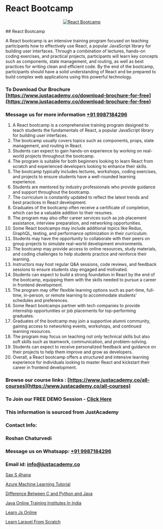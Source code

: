 # React Bootcamp

<p align="center">
  <a href="https://justacademy.co/course-detail/react-js-training">
    <img src="https://justacademy.co/storage2/course_image/1676636938_course_image.webp" alt="React Bootcamp">
  </a>
</p>
## React Bootcamp

A React bootcamp is an intensive training program focused on teaching participants how to effectively use React, a popular JavaScript library for building user interfaces. Through a combination of lectures, hands-on coding exercises, and practical projects, participants will learn key concepts such as components, state management, and routing, as well as best practices for writing clean and efficient code. By the end of the bootcamp, participants should have a solid understanding of React and be prepared to build complex web applications using this powerful technology.
### To Download Our Brochure [https://www.justacademy.co/download-brochure-for-free](https://www.justacademy.co/download-brochure-for-free)
### Message us for more information [+91 9987184296](https://api.whatsapp.com/send?phone=919987184296)
1) A React bootcamp is a comprehensive training program designed to teach students the fundamentals of React, a popular JavaScript library for building user interfaces.
2) The bootcamp usually covers topics such as components, props, state management, and routing in React.
3) Students can expect to gain hands-on experience by working on real-world projects throughout the bootcamp.
4) The program is suitable for both beginners looking to learn React from scratch and experienced developers looking to enhance their skills.
5) The bootcamp typically includes lectures, workshops, coding exercises, and projects to ensure students have a well-rounded learning experience.
6) Students are mentored by industry professionals who provide guidance and support throughout the bootcamp.
7) The curriculum is constantly updated to reflect the latest trends and best practices in React development.
8) Graduates of the bootcamp often receive a certificate of completion, which can be a valuable addition to their resumes.
9) The program may also offer career services such as job placement assistance, interview preparation, and networking opportunities.
10) Some React bootcamps may include additional topics like Redux, GraphQL, testing, and performance optimization in their curriculum.
11) Students may have the opportunity to collaborate with their peers on group projects to simulate real-world development environments.
12) The bootcamp may provide access to online resources, study materials, and coding challenges to help students practice and reinforce their learning.
13) Instructors may host regular Q&A sessions, code reviews, and feedback sessions to ensure students stay engaged and motivated.
14) Students can expect to build a strong foundation in React by the end of the bootcamp, equipping them with the skills needed to pursue a career in frontend development.
15) The program may offer flexible learning options such as part-time, full-time, in-person, or remote learning to accommodate students' schedules and preferences.
16) Some React bootcamps partner with tech companies to provide internship opportunities or job placements for top-performing graduates.
17) Graduates of the bootcamp may join a supportive alumni community, gaining access to networking events, workshops, and continued learning resources.
18) The program may focus on teaching not only technical skills but also soft skills such as teamwork, communication, and problem-solving.
19) Students can expect to receive personalized feedback and guidance on their projects to help them improve and grow as developers.
20) Overall, a React bootcamp offers a structured and intensive learning experience for individuals looking to master React and kickstart their career in frontend development.

### Browse our course links : [https://www.justacademy.co/all-courses](https://www.justacademy.co/all-courses) 
### To Join our FREE DEMO Session - [Click Here](https://www.justacademy.co/register-for-course-demo)


### This information is sourced from JustAcademy
### Contact Info:
### Roshan Chaturvedi
### Message us on Whatsapp: [+91 9987184296](https://api.whatsapp.com/send?phone=919987184296)
### Email id: [info@justacademy.co](mailto:info@justacademy.co)
                
[Sap S 4hana](https://www.linkedin.com/pulse/sap-4hana-justacademy-afl3c/)

[Azure Machine Learning Tutorial](https://www.linkedin.com/pulse/azure-machine-learning-tutorial-justacademy-sunnyvale-0tenc?trackingId=Xv0PO939DmtNrdj6EcyMFQ%3D%3D&lipi=urn%3Ali%3Apage%3Ad_flagship3_company_admin%3BGORVFcjaQo64mY3NY1Wn%2Bw%3D%3D)

[Difference Between C and Python and Java](https://medium.com/@roneet705/difference-between-c-and-python-and-java-1cc317797a67)

[Java Online Training Institutes In India](https://medium.com/@abhidnya.1068/java-online-training-institutes-in-india-f0c355702e44)

[Learn Js Online](https://justacademyin.github.io/justacademy/learn-js-online)

[Learn Laravel From Scratch](https://justacademyin.github.io/justacademy/learn-laravel-from-scratch)

